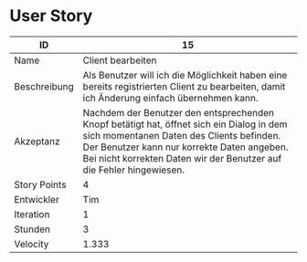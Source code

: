 # User Story

| ID         |15|
|-|-|
|Name        |Client bearbeiten|
|Beschreibung|Als Benutzer will ich die Möglichkeit haben eine bereits registrierten Client zu bearbeiten, damit ich Änderung einfach übernehmen kann.|
|Akzeptanz   |Nachdem der Benutzer den entsprechenden Knopf betätigt hat, öffnet sich ein Dialog in dem sich momentanen Daten des Clients befinden. Der Benutzer kann nur korrekte Daten angeben. Bei nicht korrekten Daten wir der Benutzer auf die Fehler hingewiesen.|
|Story Points|4|
|Entwickler  |Tim|
|Iteration   |1|
|Stunden     |3|
|Velocity    |1.333|
